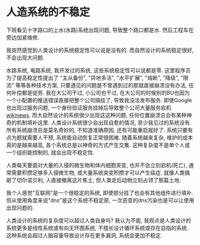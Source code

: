# 人造系统的不稳定

下班看见十字路口的上水\(水路\)系统出现问题, 导致整个路口都是水. 然后工程车在旁边加紧维修.

我突然感觉到人类设计的系统稳定性可以说是没有的. 而自然设计的系统稳定很好, 不会出现大问题.

水路系统, 电路系统, 我开发过的系统, 这些系统稳定性可以说都是零. 这里程序员为了提高稳定性提出了 "主从备份", "异地多活", "水平扩展", "熔断", "降级", "限流" 等等各种技术方案, 只要遇见的问题是不曾遇到过的那就直接崩溃没有办法, 任何补偿都是徒劳. 我在大公司干过, 小公司也干过, 在大公司的时候别的BU也因为一个小配置的推送错误直接把整个公司搞挂了, 导致我没法发布服务. 即使Google也出现过服务问题, 一个身份验证服务挂掉后导致整个公司大量服务宕机[wikinews](https://zh.wikinews.org/wiki/Google%E5%85%A8%E7%90%83%E5%BD%93%E6%9C%BA_%E5%AE%98%E6%96%B9%EF%BC%9A%E5%86%85%E9%83%A8%E5%AD%98%E5%82%A8%E9%85%8D%E9%A2%9D%E9%97%AE%E9%A2%98). 而大自然设计的系统很少出现这这种问题, 任何位置崩溃总会有某种神奇的机制填补这里. 人类设计系统很少会出现自愈的情况, 至少我见过的系统没有. 所有系统崩溃总是莫名奇妙的, 不知道准确原因, 还有可能重启就好了. 系统只要有点为题就需要人干预, 系统能自动恢复正常很困难. 随着系统越来复杂, 维护的成本真的是越来越高, 各个系统总是以神奇的方式产生交集. 这种复杂度不是单个人或一个组织能控制的, 就会出现不稳定性.

人类每天要面对大量的入侵的微生物和体内细胞突变, 也并不会立刻宕机\(死亡\), 通常需要积攒足够多入侵微生物, 或大量系统突变积攒才可以产生癌症. 就像人类搞砸了切尔诺贝利, 人直接撤离这片焦土, 但人类走后动物立刻占领了那篇土地.

我个人感觉"互联网"是一个很稳定的系统, 即使部分挂了也会有其他组件进行填补. 但从使用角度来说"dns"是这个系统不稳定原, 一次恶意的dns污染也是可以让使用出现问题的.

人类设计的系统的复杂度可以超过人类自身吗? 我认为不能, 我观点是人类设计的系统更多是线性系统或有向无环图系统, 不擅长设计循环系统或存在自指的系统. 这种系统会超过人脑容量导致设计存在更多漏洞, 系统会更加不稳定.

